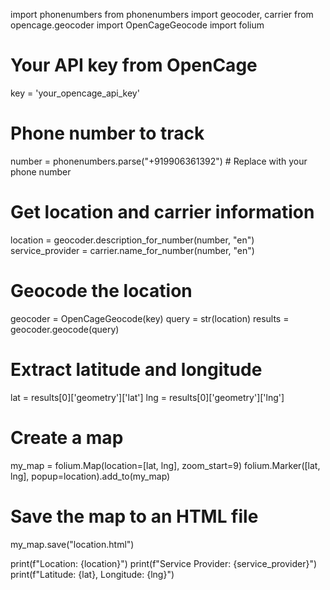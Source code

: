 import phonenumbers
from phonenumbers import geocoder, carrier
from opencage.geocoder import OpenCageGeocode
import folium

# Your API key from OpenCage
key = 'your_opencage_api_key'

# Phone number to track
number = phonenumbers.parse("+919906361392")  # Replace with your phone number

# Get location and carrier information
location = geocoder.description_for_number(number, "en")
service_provider = carrier.name_for_number(number, "en")

# Geocode the location
geocoder = OpenCageGeocode(key)
query = str(location)
results = geocoder.geocode(query)

# Extract latitude and longitude
lat = results[0]['geometry']['lat']
lng = results[0]['geometry']['lng']

# Create a map
my_map = folium.Map(location=[lat, lng], zoom_start=9)
folium.Marker([lat, lng], popup=location).add_to(my_map)

# Save the map to an HTML file
my_map.save("location.html")

print(f"Location: {location}")
print(f"Service Provider: {service_provider}")
print(f"Latitude: {lat}, Longitude: {lng}")
